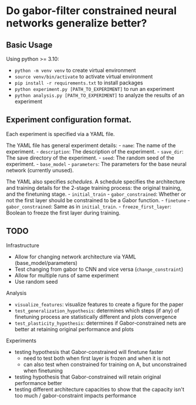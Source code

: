 # Do gabor-filter constrained neural networks generalize better?

## Basic Usage

Using python >= 3.10:
- `python -m venv venv` to create virtual environment
- `source venv/bin/activate` to activate virtual environment
- `pip install -r requirements.txt` to install packages
- `python experiment.py [PATH_TO_EXPERIMENT]` to run an experiment
- `python analysis.py [PATH_TO_EXPERIMENT]` to analyze the results of an experiment


## Experiment configuration format.

Each experiment is specified via a YAML file.

The YAML file has general experiment details:
    - `name`: The name of the experiment.
    - `description`: The description of the experiment.
    - `save_dir`: The save directory of the experiment.
    - `seed`: The random seed of the experiment.
    - `base_model`
        - `parameters`: The parameters for the base neural network (currently unused).

The YAML also specifies *schedules*. A schedule specifies the architecture and training details for the 2-stage training 
process: the original training, and the finetuning stage.
    - `initial_train`
        - `gabor_constrained`: Whether or not the first layer should be constrained to be a Gabor function.
    - `finetune`
        - `gabor_constrained`: Same as in `initial_train`.
        - `freeze_first_layer`: Boolean to freeze the first layer during training.

## TODO

Infrastructure
- Allow for changing network architecture via YAML (base_model/parameters)
- Test changing from gabor to CNN and vice versa (`change_constraint`)
- Allow for multiple runs of same experiment
- Use random seed

Analysis
- `visualize_features`: visualize features to create a figure for the paper
- `test_generalization_hypothesis`: determines which steps (if any) of finetuning process are statistically different and plots convergence
- `test_plasticity_hypothesis`: determines if Gabor-constrained nets are better at retaining original performance and plots

Experiments
- testing hypothesis that Gabor-constrained will finetune faster
    - need to test both when first layer is frozen and when it is not
    - can also test when constrained for training on A, but unconstrained when finetuning
- testing hypothesis that Gabor-constrained will retain original performance better
- testing different architecture capacities to show that the capacity isn't too much / gabor-constraint impacts performance
